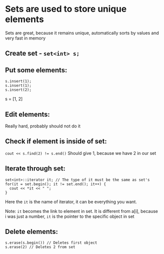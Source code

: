 # Sets are used to store unique elements

Sets are great, because it remains unique, automatically sorts by values and very fast in memory

## Create set - `set<int> s;`

## Put some elements:
```
s.insert(1);
s.insert(1);
s.insert(2);
```
s = [1, 2]

## Edit elements:
Really hard, probably should not do it

## Check if element is inside of set:
`cout << s.find(2) != s.end()`
Should give 1, because we have 2 in our set

## Iterate through set:
```
set<int>::iterator it; // The type of it must be the same as set's
for(it = set.begin(); it != set.end(); it++) {
  cout << *it << " ";
}
```
Here the `it` is the name of iterator, it can be everything you want. 

Note: `it` becomes the link to element in set. It is different from a[i], because i was just a number, `it` is the pointer to the specific object in set

## Delete elements:
```
s.erase(s.begin()) // Deletes first object
s.erase(2) // Deletes 2 from set
```
